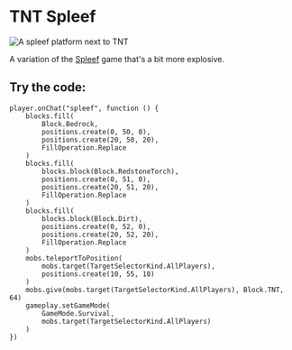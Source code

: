# TNT Spleef

![A spleef platform next to TNT](/static/mods/bomberman.jpg)

A variation of the [Spleef](/examples/spleef) game that's a bit more explosive.

## Try the code:

```blocks
player.onChat("spleef", function () {
    blocks.fill(
        Block.Bedrock,
        positions.create(0, 50, 0),
        positions.create(20, 50, 20),
        FillOperation.Replace
    )
    blocks.fill(
        blocks.block(Block.RedstoneTorch),
        positions.create(0, 51, 0),
        positions.create(20, 51, 20),
        FillOperation.Replace
    )
    blocks.fill(
        blocks.block(Block.Dirt),
        positions.create(0, 52, 0),
        positions.create(20, 52, 20),
        FillOperation.Replace
    )
    mobs.teleportToPosition(
        mobs.target(TargetSelectorKind.AllPlayers),
        positions.create(10, 55, 10)
    )
    mobs.give(mobs.target(TargetSelectorKind.AllPlayers), Block.TNT, 64)
    gameplay.setGameMode(
        GameMode.Survival,
        mobs.target(TargetSelectorKind.AllPlayers)
    )
})
```